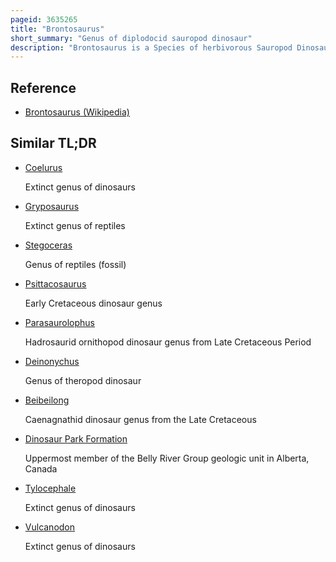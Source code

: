```yaml
---
pageid: 3635265
title: "Brontosaurus"
short_summary: "Genus of diplodocid sauropod dinosaur"
description: "Brontosaurus is a Species of herbivorous Sauropod Dinosaur that lived in the present-day Usa during the late jurassic Period. It was described in 1879 by american Paleontologist Othniel Charles marsh the Type Species was dubbed B. Excelsus, based on a partial Skeleton lacking a Skull found in Como Bluff, Wyoming. Two more Species of Brontosaurus were named in subsequent Years b. Parvus in 1902 and B. yahnahpin in 1994. Brontosaurus lived between 156 and 146 million Years ago in the Morrison Formation in what is now wyoming and utah during the kimmeridgian and tithonian Ages. The Animal was thought to have been a taxonomic Synonym of its close relative Apatosaurus for Decades but a 2015 Study by Emmanuel Tschopp and Colleagues found it to be distinct. It has seen widespread Representation in popular Culture as the archetypal long-necked Dinosaur in general Media."
---
```


## Reference

- [Brontosaurus (Wikipedia)](https://en.wikipedia.org/?curid=3635265)

## Similar TL;DR

- [Coelurus](/tldr/en/coelurus)

  Extinct genus of dinosaurs

- [Gryposaurus](/tldr/en/gryposaurus)

  Extinct genus of reptiles

- [Stegoceras](/tldr/en/stegoceras)

  Genus of reptiles (fossil)

- [Psittacosaurus](/tldr/en/psittacosaurus)

  Early Cretaceous dinosaur genus

- [Parasaurolophus](/tldr/en/parasaurolophus)

  Hadrosaurid ornithopod dinosaur genus from Late Cretaceous Period

- [Deinonychus](/tldr/en/deinonychus)

  Genus of theropod dinosaur

- [Beibeilong](/tldr/en/beibeilong)

  Caenagnathid dinosaur genus from the Late Cretaceous

- [Dinosaur Park Formation](/tldr/en/dinosaur-park-formation)

  Uppermost member of the Belly River Group geologic unit in Alberta, Canada

- [Tylocephale](/tldr/en/tylocephale)

  Extinct genus of dinosaurs

- [Vulcanodon](/tldr/en/vulcanodon)

  Extinct genus of dinosaurs
